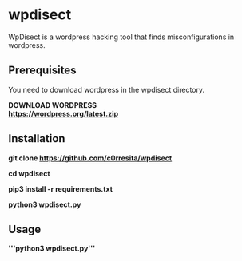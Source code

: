 # wpdisect
WpDisect is a wordpress hacking tool that finds misconfigurations in wordpress.

## Prerequisites

You need to download wordpress in the wpdisect directory. 

<b>DOWNLOAD WORDPRESS<b><br>
https://wordpress.org/latest.zip

## Installation

git clone https://github.com/c0rresita/wpdisect<br>

cd wpdisect<br>

pip3 install -r requirements.txt<br>

python3 wpdisect.py<br>
  
## Usage

'''python3 wpdisect.py'''




